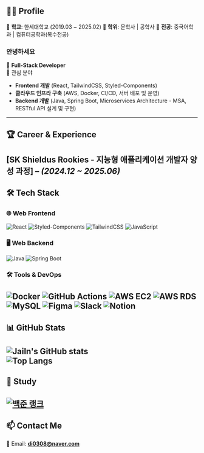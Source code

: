 ## 👨‍🎓 Profile

🔹 **학교**: 한세대학교 (2019.03 ~ 2025.02)
🔹 **학위**: 문학사 | 공학사 
🔹 **전공**: 중국어학과 | 컴퓨터공학과(복수전공)

### 안녕하세요
🔹 **Full-Stack Developer**  
🔹 관심 분야  
  - **Frontend 개발** (React, TailwindCSS, Styled-Components)  
  - **클라우드 인프라 구축** (AWS, Docker, CI/CD, 서버 배포 및 운영)  
  - **Backend 개발** (Java, Spring Boot, Microservices Architecture - MSA, RESTful API 설계 및 구현)
---

## 🏆 Career & Experience  
**[SK Shieldus Rookies - 지능형 애플리케이션 개발자 양성 과정]** – *(2024.12 ~ 2025.06)*  
---

## 🛠 Tech Stack  

### **🌐 Web Frontend**  
![React](https://img.shields.io/badge/React-61DAFB?style=flat-square&logo=react&logoColor=white)  ![Styled-Components](https://img.shields.io/badge/Styled--Components-DB7093?style=flat-square&logo=styled-components&logoColor=white)  ![TailwindCSS](https://img.shields.io/badge/TailwindCSS-06B6D4?style=flat-square&logo=tailwindcss&logoColor=white)  ![JavaScript](https://img.shields.io/badge/JavaScript-F7DF1E?style=flat-square&logo=javascript&logoColor=black)  

### **🖥 Web Backend**  
![Java](https://img.shields.io/badge/Java-007396?style=flat-square&logo=java&logoColor=white)  ![Spring Boot](https://img.shields.io/badge/SpringBoot-6DB33F?style=flat-square&logo=springboot&logoColor=white)

### **🛠 Tools & DevOps**  
![Docker](https://img.shields.io/badge/Docker-2496ED?style=flat-square&logo=docker&logoColor=white)  ![GitHub Actions](https://img.shields.io/badge/GitHub_Actions-2088FF?style=flat-square&logo=github-actions&logoColor=white)  ![AWS EC2](https://img.shields.io/badge/AWS%20EC2-FF9900?style=flat-square&logo=amazonec2&logoColor=white)  ![AWS RDS](https://img.shields.io/badge/AWS%20RDS-527FFF?style=flat-square&logo=amazonrds&logoColor=white)  ![MySQL](https://img.shields.io/badge/MySQL-4479A1?style=flat-square&logo=mysql&logoColor=white)  ![Figma](https://img.shields.io/badge/Figma-F24E1E?style=flat-square&logo=figma&logoColor=white)  ![Slack](https://img.shields.io/badge/Slack-4A154B?style=flat-square&logo=slack&logoColor=white)  ![Notion](https://img.shields.io/badge/Notion-000000?style=flat-square&logo=notion&logoColor=white)  
---
## 📊 GitHub Stats  
![JaiIn's GitHub stats](https://github-readme-stats.vercel.app/api?username=JaiIn&show_icons=true&count_private=true&hide_title=true&hide=prs&theme=radical)  
![Top Langs](https://github-readme-stats.vercel.app/api/top-langs/?username=JaiIn&layout=compact&theme=radical)  
---
## 🎯 Study
[![백준 랭크](http://mazassumnida.wtf/api/v2/generate_badge?boj=di0308)](https://solved.ac/di0308)
---
## 📫 Contact Me  
📧 Email: **di0308@naver.com**
